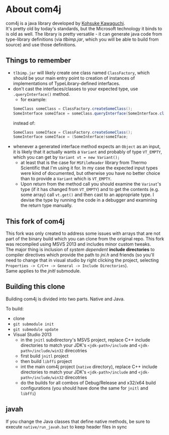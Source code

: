 # About com4j
com4j is a java library developed by [Kohsuke Kawaguchi](https://github.com/kohsuke).  
It's pretty old by today's standards, but the Microsoft technology it binds to is old as well. The library is pretty versatile - it can generate java code from type-library definitions (via _tlbimp.jar_, which you will be able to build from source) and use those definitions.

## Things to remember
- `tlbimp.jar` will likely create one class named `ClassFactory`, which should be your main entry point to creation of instances of implementations of TypeLibrary-defined interfaces.
- don't cast the interfaces/classes to your expected type, use `.queryInterface()` method.
  - for example:
  ```java
  SomeClass someClass = ClassFactory.createSomeClass();
  SomeInterface someIface = someClass.queryInterface(SomeInterface.class);
  ```
  instead of:
  ```java
  SomeClass someIface = ClassFactory.createSomeClass();
  SomeInterface someIface = (SomeInterface)someIface;
  ```
- whenever a generated interface method expects an `Object` as an input, it is likely that it actually wants a `Variant` and probably of type `VT_EMPTY`, which you can get by `Variant vt = new Variant();`
  - at least that is the case for `MSFileReader` library from Thermo Scientific that I'm using it for. In my case the expected input types were kind of documented, but otherwise you have no better choice than to provide a `Variant` which is `VT_EMPTY`.
  - Upon return from the method call you should examine the `Varinat`'s type (if it has changed from `VT_EMPTY`) and to get the contents (e.g. some array) call `vt.get()` and then cast to an appropriate type. I devise the type by running the code in a debugger and examining the return type manually.



## This fork of com4j
This fork was only created to address some issues with arrays that are not part of the binary build which you can clone from the original repo. This fork was recompiled using MSVS 2013 and includes minor custom tweaks.  
The major thing is inclusion of _system dependent_ __include directories__ to compiler directives which provide the path to _jni.h_ and friends (so you'll need to change that in visual studio by right clicking the project, selecting `Properties -> C/C++ -> General -> Include Directories`).  
Same applies to the _jnitl_ submodule.


## Building this clone
Building com4j is divided into two parts. Native and Java.

To build:

- clone
- `git submodule init`
- `git submodule update`
- Visual Studio 2013
    - in the `jnitl` subdirectory's MSVS project, replace C++ include directories to match your JDK's `<jdk-path>/include` and `<jdk-path>/include/win32` direcotries
    - first build `jnitl` project
    - then build `libffi` project
    - int the main com4j project (`native` directory), replace C++ include directories to match your JDK's `<jdk-path>/include` and `<jdk-path>/include/win32` direcotries
    - do the builds for all combos of Debug/Release and x32/x64 build configurations (you should have done the same for `jnitl` and `libffi`)


## javah
If you change the Java classes that define native methods, be sure to execute `native/run_javah.bat` to keep header files in sync
